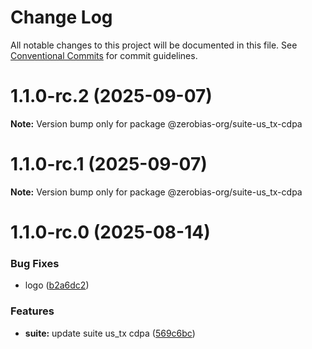 # Change Log

All notable changes to this project will be documented in this file.
See [Conventional Commits](https://conventionalcommits.org) for commit guidelines.

# 1.1.0-rc.2 (2025-09-07)

**Note:** Version bump only for package @zerobias-org/suite-us_tx-cdpa





# 1.1.0-rc.1 (2025-09-07)

**Note:** Version bump only for package @zerobias-org/suite-us_tx-cdpa





# 1.1.0-rc.0 (2025-08-14)


### Bug Fixes

* logo ([b2a6dc2](https://github.com/zerobias-org/suite/commit/b2a6dc24d528fa7a0f4ce98179d745eac29b6f5d))


### Features

* **suite:** update suite us_tx cdpa ([569c6bc](https://github.com/zerobias-org/suite/commit/569c6bc2e1eb43cac1ddc4bafd0cb94d92ee51f4))
